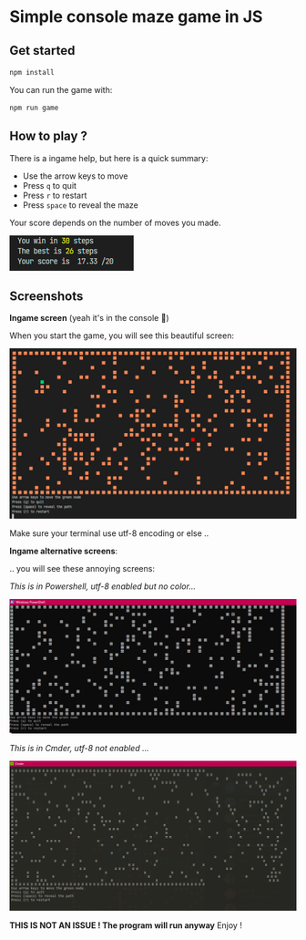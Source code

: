# Simple console maze game in JS

## Get started

```bash
npm install
```

You can run the game with:

```bash
npm run game
```

## How to play ?

There is a ingame help, but here is a quick summary:

- Use the arrow keys to move
- Press `q` to quit
- Press `r` to restart
- Press `space` to reveal the maze

Your score depends on the number of moves you made.

![your score](/screenshots/win.jpg)

## Screenshots

**Ingame screen** (yeah it's in the console 🫡)

When you start the game, you will see this beautiful screen:

![your score](/screenshots/main.jpg)

Make sure your terminal use utf-8 encoding or else ..

**Ingame alternative screens**:

.. you will see these annoying screens:

*This is in Powershell, utf-8 enabled but no color...*

![your score](/screenshots/ps.jpg)

*This is in Cmder, utf-8 not enabled ...*

![your score](/screenshots/cmder.jpg)

**THIS IS NOT AN ISSUE ! The program will run anyway**
Enjoy !
